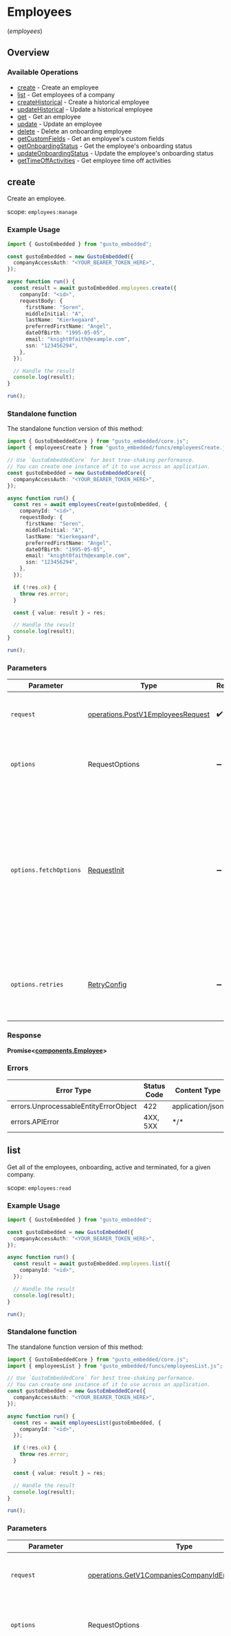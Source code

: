 # Employees
(*employees*)

## Overview

### Available Operations

* [create](#create) - Create an employee
* [list](#list) - Get employees of a company
* [createHistorical](#createhistorical) - Create a historical employee
* [updateHistorical](#updatehistorical) - Update a historical employee
* [get](#get) - Get an employee
* [update](#update) - Update an employee
* [delete](#delete) - Delete an onboarding employee
* [getCustomFields](#getcustomfields) - Get an employee's custom fields
* [getOnboardingStatus](#getonboardingstatus) - Get the employee's onboarding status
* [updateOnboardingStatus](#updateonboardingstatus) - Update the employee's onboarding status
* [getTimeOffActivities](#gettimeoffactivities) - Get employee time off activities

## create

Create an employee.

scope: `employees:manage`

### Example Usage

```typescript
import { GustoEmbedded } from "gusto_embedded";

const gustoEmbedded = new GustoEmbedded({
  companyAccessAuth: "<YOUR_BEARER_TOKEN_HERE>",
});

async function run() {
  const result = await gustoEmbedded.employees.create({
    companyId: "<id>",
    requestBody: {
      firstName: "Soren",
      middleInitial: "A",
      lastName: "Kierkegaard",
      preferredFirstName: "Angel",
      dateOfBirth: "1995-05-05",
      email: "knight0faith@example.com",
      ssn: "123456294",
    },
  });

  // Handle the result
  console.log(result);
}

run();
```

### Standalone function

The standalone function version of this method:

```typescript
import { GustoEmbeddedCore } from "gusto_embedded/core.js";
import { employeesCreate } from "gusto_embedded/funcs/employeesCreate.js";

// Use `GustoEmbeddedCore` for best tree-shaking performance.
// You can create one instance of it to use across an application.
const gustoEmbedded = new GustoEmbeddedCore({
  companyAccessAuth: "<YOUR_BEARER_TOKEN_HERE>",
});

async function run() {
  const res = await employeesCreate(gustoEmbedded, {
    companyId: "<id>",
    requestBody: {
      firstName: "Soren",
      middleInitial: "A",
      lastName: "Kierkegaard",
      preferredFirstName: "Angel",
      dateOfBirth: "1995-05-05",
      email: "knight0faith@example.com",
      ssn: "123456294",
    },
  });

  if (!res.ok) {
    throw res.error;
  }

  const { value: result } = res;

  // Handle the result
  console.log(result);
}

run();
```

### Parameters

| Parameter                                                                                                                                                                      | Type                                                                                                                                                                           | Required                                                                                                                                                                       | Description                                                                                                                                                                    |
| ------------------------------------------------------------------------------------------------------------------------------------------------------------------------------ | ------------------------------------------------------------------------------------------------------------------------------------------------------------------------------ | ------------------------------------------------------------------------------------------------------------------------------------------------------------------------------ | ------------------------------------------------------------------------------------------------------------------------------------------------------------------------------ |
| `request`                                                                                                                                                                      | [operations.PostV1EmployeesRequest](../../models/operations/postv1employeesrequest.md)                                                                                         | :heavy_check_mark:                                                                                                                                                             | The request object to use for the request.                                                                                                                                     |
| `options`                                                                                                                                                                      | RequestOptions                                                                                                                                                                 | :heavy_minus_sign:                                                                                                                                                             | Used to set various options for making HTTP requests.                                                                                                                          |
| `options.fetchOptions`                                                                                                                                                         | [RequestInit](https://developer.mozilla.org/en-US/docs/Web/API/Request/Request#options)                                                                                        | :heavy_minus_sign:                                                                                                                                                             | Options that are passed to the underlying HTTP request. This can be used to inject extra headers for examples. All `Request` options, except `method` and `body`, are allowed. |
| `options.retries`                                                                                                                                                              | [RetryConfig](../../lib/utils/retryconfig.md)                                                                                                                                  | :heavy_minus_sign:                                                                                                                                                             | Enables retrying HTTP requests under certain failure conditions.                                                                                                               |

### Response

**Promise\<[components.Employee](../../models/components/employee.md)\>**

### Errors

| Error Type                            | Status Code                           | Content Type                          |
| ------------------------------------- | ------------------------------------- | ------------------------------------- |
| errors.UnprocessableEntityErrorObject | 422                                   | application/json                      |
| errors.APIError                       | 4XX, 5XX                              | \*/\*                                 |

## list

Get all of the employees, onboarding, active and terminated, for a given company.

scope: `employees:read`

### Example Usage

```typescript
import { GustoEmbedded } from "gusto_embedded";

const gustoEmbedded = new GustoEmbedded({
  companyAccessAuth: "<YOUR_BEARER_TOKEN_HERE>",
});

async function run() {
  const result = await gustoEmbedded.employees.list({
    companyId: "<id>",
  });

  // Handle the result
  console.log(result);
}

run();
```

### Standalone function

The standalone function version of this method:

```typescript
import { GustoEmbeddedCore } from "gusto_embedded/core.js";
import { employeesList } from "gusto_embedded/funcs/employeesList.js";

// Use `GustoEmbeddedCore` for best tree-shaking performance.
// You can create one instance of it to use across an application.
const gustoEmbedded = new GustoEmbeddedCore({
  companyAccessAuth: "<YOUR_BEARER_TOKEN_HERE>",
});

async function run() {
  const res = await employeesList(gustoEmbedded, {
    companyId: "<id>",
  });

  if (!res.ok) {
    throw res.error;
  }

  const { value: result } = res;

  // Handle the result
  console.log(result);
}

run();
```

### Parameters

| Parameter                                                                                                                                                                      | Type                                                                                                                                                                           | Required                                                                                                                                                                       | Description                                                                                                                                                                    |
| ------------------------------------------------------------------------------------------------------------------------------------------------------------------------------ | ------------------------------------------------------------------------------------------------------------------------------------------------------------------------------ | ------------------------------------------------------------------------------------------------------------------------------------------------------------------------------ | ------------------------------------------------------------------------------------------------------------------------------------------------------------------------------ |
| `request`                                                                                                                                                                      | [operations.GetV1CompaniesCompanyIdEmployeesRequest](../../models/operations/getv1companiescompanyidemployeesrequest.md)                                                       | :heavy_check_mark:                                                                                                                                                             | The request object to use for the request.                                                                                                                                     |
| `options`                                                                                                                                                                      | RequestOptions                                                                                                                                                                 | :heavy_minus_sign:                                                                                                                                                             | Used to set various options for making HTTP requests.                                                                                                                          |
| `options.fetchOptions`                                                                                                                                                         | [RequestInit](https://developer.mozilla.org/en-US/docs/Web/API/Request/Request#options)                                                                                        | :heavy_minus_sign:                                                                                                                                                             | Options that are passed to the underlying HTTP request. This can be used to inject extra headers for examples. All `Request` options, except `method` and `body`, are allowed. |
| `options.retries`                                                                                                                                                              | [RetryConfig](../../lib/utils/retryconfig.md)                                                                                                                                  | :heavy_minus_sign:                                                                                                                                                             | Enables retrying HTTP requests under certain failure conditions.                                                                                                               |

### Response

**Promise\<[components.Employee[]](../../models/.md)\>**

### Errors

| Error Type      | Status Code     | Content Type    |
| --------------- | --------------- | --------------- |
| errors.APIError | 4XX, 5XX        | \*/\*           |

## createHistorical

Create a historical employee, an employee that was previously dismissed from the company in the current year.

scope: `employees:manage`

### Example Usage

```typescript
import { GustoEmbedded } from "gusto_embedded";
import { RFCDate } from "gusto_embedded/types";

const gustoEmbedded = new GustoEmbedded({
  companyAccessAuth: "<YOUR_BEARER_TOKEN_HERE>",
});

async function run() {
  const result = await gustoEmbedded.employees.createHistorical({
    companyUuid: "<id>",
    historicalEmployeeBody: {
      firstName: "Soren",
      middleInitial: "A",
      lastName: "Kierkegaard",
      preferredFirstName: "Angel",
      dateOfBirth: "1995-05-05T00:00:00Z",
      ssn: "123456294",
      workAddress: {
        locationUuid: "1da85d35-1910-4d5e-8e94-39e8cdfe8c9a",
      },
      homeAddress: {
        street1: "300 3rd Street",
        street2: null,
        city: "San Francisco",
        state: "CA",
        zip: "94107",
      },
      termination: {
        effectiveDate: new RFCDate("2022-09-15T00:00:00Z"),
      },
      job: {
        hireDate: new RFCDate("2018-05-09T00:00:00Z"),
      },
      employeeStateTaxes: {
        wcCovered: true,
        wcClassCode: "20992",
      },
    },
  });

  // Handle the result
  console.log(result);
}

run();
```

### Standalone function

The standalone function version of this method:

```typescript
import { GustoEmbeddedCore } from "gusto_embedded/core.js";
import { employeesCreateHistorical } from "gusto_embedded/funcs/employeesCreateHistorical.js";
import { RFCDate } from "gusto_embedded/types";

// Use `GustoEmbeddedCore` for best tree-shaking performance.
// You can create one instance of it to use across an application.
const gustoEmbedded = new GustoEmbeddedCore({
  companyAccessAuth: "<YOUR_BEARER_TOKEN_HERE>",
});

async function run() {
  const res = await employeesCreateHistorical(gustoEmbedded, {
    companyUuid: "<id>",
    historicalEmployeeBody: {
      firstName: "Soren",
      middleInitial: "A",
      lastName: "Kierkegaard",
      preferredFirstName: "Angel",
      dateOfBirth: "1995-05-05T00:00:00Z",
      ssn: "123456294",
      workAddress: {
        locationUuid: "1da85d35-1910-4d5e-8e94-39e8cdfe8c9a",
      },
      homeAddress: {
        street1: "300 3rd Street",
        street2: null,
        city: "San Francisco",
        state: "CA",
        zip: "94107",
      },
      termination: {
        effectiveDate: new RFCDate("2022-09-15T00:00:00Z"),
      },
      job: {
        hireDate: new RFCDate("2018-05-09T00:00:00Z"),
      },
      employeeStateTaxes: {
        wcCovered: true,
        wcClassCode: "20992",
      },
    },
  });

  if (!res.ok) {
    throw res.error;
  }

  const { value: result } = res;

  // Handle the result
  console.log(result);
}

run();
```

### Parameters

| Parameter                                                                                                                                                                      | Type                                                                                                                                                                           | Required                                                                                                                                                                       | Description                                                                                                                                                                    |
| ------------------------------------------------------------------------------------------------------------------------------------------------------------------------------ | ------------------------------------------------------------------------------------------------------------------------------------------------------------------------------ | ------------------------------------------------------------------------------------------------------------------------------------------------------------------------------ | ------------------------------------------------------------------------------------------------------------------------------------------------------------------------------ |
| `request`                                                                                                                                                                      | [operations.PostV1HistoricalEmployeesRequest](../../models/operations/postv1historicalemployeesrequest.md)                                                                     | :heavy_check_mark:                                                                                                                                                             | The request object to use for the request.                                                                                                                                     |
| `options`                                                                                                                                                                      | RequestOptions                                                                                                                                                                 | :heavy_minus_sign:                                                                                                                                                             | Used to set various options for making HTTP requests.                                                                                                                          |
| `options.fetchOptions`                                                                                                                                                         | [RequestInit](https://developer.mozilla.org/en-US/docs/Web/API/Request/Request#options)                                                                                        | :heavy_minus_sign:                                                                                                                                                             | Options that are passed to the underlying HTTP request. This can be used to inject extra headers for examples. All `Request` options, except `method` and `body`, are allowed. |
| `options.retries`                                                                                                                                                              | [RetryConfig](../../lib/utils/retryconfig.md)                                                                                                                                  | :heavy_minus_sign:                                                                                                                                                             | Enables retrying HTTP requests under certain failure conditions.                                                                                                               |

### Response

**Promise\<[components.Employee](../../models/components/employee.md)\>**

### Errors

| Error Type                            | Status Code                           | Content Type                          |
| ------------------------------------- | ------------------------------------- | ------------------------------------- |
| errors.UnprocessableEntityErrorObject | 422                                   | application/json                      |
| errors.APIError                       | 4XX, 5XX                              | \*/\*                                 |

## updateHistorical

Update a historical employee, an employee that was previously dismissed from the company in the current year.

scope: `employees:manage`

### Example Usage

```typescript
import { GustoEmbedded } from "gusto_embedded";
import { RFCDate } from "gusto_embedded/types";

const gustoEmbedded = new GustoEmbedded({
  companyAccessAuth: "<YOUR_BEARER_TOKEN_HERE>",
});

async function run() {
  const result = await gustoEmbedded.employees.updateHistorical({
    companyUuid: "<id>",
    historicalEmployeeUuid: "<id>",
    requestBody: {
      version: "db0edd04aaac4506f7edab03ac855d56",
      firstName: "Soren",
      middleInitial: "A",
      lastName: "Kierkegaard",
      dateOfBirth: "1995-05-05T00:00:00Z",
      ssn: "123456294",
      workAddress: {
        locationUuid: "1da85d35-1910-4d5e-8e94-39e8cdfe8c9a",
      },
      homeAddress: {
        street1: "300 3rd Street",
        street2: null,
        city: "San Francisco",
        state: "CA",
        zip: "94107",
      },
      termination: {
        effectiveDate: new RFCDate("2022-09-15T00:00:00Z"),
      },
      job: {
        hireDate: new RFCDate("2018-05-09T00:00:00Z"),
      },
      employeeStateTaxes: {
        wcCovered: true,
        wcClassCode: "20992",
      },
    },
  });

  // Handle the result
  console.log(result);
}

run();
```

### Standalone function

The standalone function version of this method:

```typescript
import { GustoEmbeddedCore } from "gusto_embedded/core.js";
import { employeesUpdateHistorical } from "gusto_embedded/funcs/employeesUpdateHistorical.js";
import { RFCDate } from "gusto_embedded/types";

// Use `GustoEmbeddedCore` for best tree-shaking performance.
// You can create one instance of it to use across an application.
const gustoEmbedded = new GustoEmbeddedCore({
  companyAccessAuth: "<YOUR_BEARER_TOKEN_HERE>",
});

async function run() {
  const res = await employeesUpdateHistorical(gustoEmbedded, {
    companyUuid: "<id>",
    historicalEmployeeUuid: "<id>",
    requestBody: {
      version: "db0edd04aaac4506f7edab03ac855d56",
      firstName: "Soren",
      middleInitial: "A",
      lastName: "Kierkegaard",
      dateOfBirth: "1995-05-05T00:00:00Z",
      ssn: "123456294",
      workAddress: {
        locationUuid: "1da85d35-1910-4d5e-8e94-39e8cdfe8c9a",
      },
      homeAddress: {
        street1: "300 3rd Street",
        street2: null,
        city: "San Francisco",
        state: "CA",
        zip: "94107",
      },
      termination: {
        effectiveDate: new RFCDate("2022-09-15T00:00:00Z"),
      },
      job: {
        hireDate: new RFCDate("2018-05-09T00:00:00Z"),
      },
      employeeStateTaxes: {
        wcCovered: true,
        wcClassCode: "20992",
      },
    },
  });

  if (!res.ok) {
    throw res.error;
  }

  const { value: result } = res;

  // Handle the result
  console.log(result);
}

run();
```

### Parameters

| Parameter                                                                                                                                                                      | Type                                                                                                                                                                           | Required                                                                                                                                                                       | Description                                                                                                                                                                    |
| ------------------------------------------------------------------------------------------------------------------------------------------------------------------------------ | ------------------------------------------------------------------------------------------------------------------------------------------------------------------------------ | ------------------------------------------------------------------------------------------------------------------------------------------------------------------------------ | ------------------------------------------------------------------------------------------------------------------------------------------------------------------------------ |
| `request`                                                                                                                                                                      | [operations.PutV1HistoricalEmployeesRequest](../../models/operations/putv1historicalemployeesrequest.md)                                                                       | :heavy_check_mark:                                                                                                                                                             | The request object to use for the request.                                                                                                                                     |
| `options`                                                                                                                                                                      | RequestOptions                                                                                                                                                                 | :heavy_minus_sign:                                                                                                                                                             | Used to set various options for making HTTP requests.                                                                                                                          |
| `options.fetchOptions`                                                                                                                                                         | [RequestInit](https://developer.mozilla.org/en-US/docs/Web/API/Request/Request#options)                                                                                        | :heavy_minus_sign:                                                                                                                                                             | Options that are passed to the underlying HTTP request. This can be used to inject extra headers for examples. All `Request` options, except `method` and `body`, are allowed. |
| `options.retries`                                                                                                                                                              | [RetryConfig](../../lib/utils/retryconfig.md)                                                                                                                                  | :heavy_minus_sign:                                                                                                                                                             | Enables retrying HTTP requests under certain failure conditions.                                                                                                               |

### Response

**Promise\<[components.Employee](../../models/components/employee.md)\>**

### Errors

| Error Type      | Status Code     | Content Type    |
| --------------- | --------------- | --------------- |
| errors.APIError | 4XX, 5XX        | \*/\*           |

## get

Get an employee.

scope: `employees:read`


### Example Usage

```typescript
import { GustoEmbedded } from "gusto_embedded";

const gustoEmbedded = new GustoEmbedded({
  companyAccessAuth: "<YOUR_BEARER_TOKEN_HERE>",
});

async function run() {
  const result = await gustoEmbedded.employees.get({
    employeeId: "<id>",
  });

  // Handle the result
  console.log(result);
}

run();
```

### Standalone function

The standalone function version of this method:

```typescript
import { GustoEmbeddedCore } from "gusto_embedded/core.js";
import { employeesGet } from "gusto_embedded/funcs/employeesGet.js";

// Use `GustoEmbeddedCore` for best tree-shaking performance.
// You can create one instance of it to use across an application.
const gustoEmbedded = new GustoEmbeddedCore({
  companyAccessAuth: "<YOUR_BEARER_TOKEN_HERE>",
});

async function run() {
  const res = await employeesGet(gustoEmbedded, {
    employeeId: "<id>",
  });

  if (!res.ok) {
    throw res.error;
  }

  const { value: result } = res;

  // Handle the result
  console.log(result);
}

run();
```

### Parameters

| Parameter                                                                                                                                                                      | Type                                                                                                                                                                           | Required                                                                                                                                                                       | Description                                                                                                                                                                    |
| ------------------------------------------------------------------------------------------------------------------------------------------------------------------------------ | ------------------------------------------------------------------------------------------------------------------------------------------------------------------------------ | ------------------------------------------------------------------------------------------------------------------------------------------------------------------------------ | ------------------------------------------------------------------------------------------------------------------------------------------------------------------------------ |
| `request`                                                                                                                                                                      | [operations.GetV1EmployeesRequest](../../models/operations/getv1employeesrequest.md)                                                                                           | :heavy_check_mark:                                                                                                                                                             | The request object to use for the request.                                                                                                                                     |
| `options`                                                                                                                                                                      | RequestOptions                                                                                                                                                                 | :heavy_minus_sign:                                                                                                                                                             | Used to set various options for making HTTP requests.                                                                                                                          |
| `options.fetchOptions`                                                                                                                                                         | [RequestInit](https://developer.mozilla.org/en-US/docs/Web/API/Request/Request#options)                                                                                        | :heavy_minus_sign:                                                                                                                                                             | Options that are passed to the underlying HTTP request. This can be used to inject extra headers for examples. All `Request` options, except `method` and `body`, are allowed. |
| `options.retries`                                                                                                                                                              | [RetryConfig](../../lib/utils/retryconfig.md)                                                                                                                                  | :heavy_minus_sign:                                                                                                                                                             | Enables retrying HTTP requests under certain failure conditions.                                                                                                               |

### Response

**Promise\<[components.Employee](../../models/components/employee.md)\>**

### Errors

| Error Type      | Status Code     | Content Type    |
| --------------- | --------------- | --------------- |
| errors.APIError | 4XX, 5XX        | \*/\*           |

## update

Update an employee.

scope: `employees:write`

### Example Usage

```typescript
import { GustoEmbedded } from "gusto_embedded";

const gustoEmbedded = new GustoEmbedded({
  companyAccessAuth: "<YOUR_BEARER_TOKEN_HERE>",
});

async function run() {
  const result = await gustoEmbedded.employees.update({
    employeeId: "<id>",
    requestBody: {
      version: "db0edd04aaac4506f7edab03ac855d56",
      firstName: "Soren",
      middleInitial: "A",
      lastName: "Kierkegaard",
      preferredFirstName: "Angel",
      dateOfBirth: "1995-05-05",
      email: "knight0faith@example.com",
      ssn: "123456294",
      twoPercentShareholder: false,
    },
  });

  // Handle the result
  console.log(result);
}

run();
```

### Standalone function

The standalone function version of this method:

```typescript
import { GustoEmbeddedCore } from "gusto_embedded/core.js";
import { employeesUpdate } from "gusto_embedded/funcs/employeesUpdate.js";

// Use `GustoEmbeddedCore` for best tree-shaking performance.
// You can create one instance of it to use across an application.
const gustoEmbedded = new GustoEmbeddedCore({
  companyAccessAuth: "<YOUR_BEARER_TOKEN_HERE>",
});

async function run() {
  const res = await employeesUpdate(gustoEmbedded, {
    employeeId: "<id>",
    requestBody: {
      version: "db0edd04aaac4506f7edab03ac855d56",
      firstName: "Soren",
      middleInitial: "A",
      lastName: "Kierkegaard",
      preferredFirstName: "Angel",
      dateOfBirth: "1995-05-05",
      email: "knight0faith@example.com",
      ssn: "123456294",
      twoPercentShareholder: false,
    },
  });

  if (!res.ok) {
    throw res.error;
  }

  const { value: result } = res;

  // Handle the result
  console.log(result);
}

run();
```

### Parameters

| Parameter                                                                                                                                                                      | Type                                                                                                                                                                           | Required                                                                                                                                                                       | Description                                                                                                                                                                    |
| ------------------------------------------------------------------------------------------------------------------------------------------------------------------------------ | ------------------------------------------------------------------------------------------------------------------------------------------------------------------------------ | ------------------------------------------------------------------------------------------------------------------------------------------------------------------------------ | ------------------------------------------------------------------------------------------------------------------------------------------------------------------------------ |
| `request`                                                                                                                                                                      | [operations.PutV1EmployeesRequest](../../models/operations/putv1employeesrequest.md)                                                                                           | :heavy_check_mark:                                                                                                                                                             | The request object to use for the request.                                                                                                                                     |
| `options`                                                                                                                                                                      | RequestOptions                                                                                                                                                                 | :heavy_minus_sign:                                                                                                                                                             | Used to set various options for making HTTP requests.                                                                                                                          |
| `options.fetchOptions`                                                                                                                                                         | [RequestInit](https://developer.mozilla.org/en-US/docs/Web/API/Request/Request#options)                                                                                        | :heavy_minus_sign:                                                                                                                                                             | Options that are passed to the underlying HTTP request. This can be used to inject extra headers for examples. All `Request` options, except `method` and `body`, are allowed. |
| `options.retries`                                                                                                                                                              | [RetryConfig](../../lib/utils/retryconfig.md)                                                                                                                                  | :heavy_minus_sign:                                                                                                                                                             | Enables retrying HTTP requests under certain failure conditions.                                                                                                               |

### Response

**Promise\<[components.Employee](../../models/components/employee.md)\>**

### Errors

| Error Type                            | Status Code                           | Content Type                          |
| ------------------------------------- | ------------------------------------- | ------------------------------------- |
| errors.UnprocessableEntityErrorObject | 422                                   | application/json                      |
| errors.APIError                       | 4XX, 5XX                              | \*/\*                                 |

## delete

Use this endpoint to delete an employee who is in onboarding. Deleting
an onboarded employee is not allowed and will return a 422 response. Please check out the Terminations api
if you need to terminate an onboarded employee.

scope: `employees:manage`

### Example Usage

```typescript
import { GustoEmbedded } from "gusto_embedded";

const gustoEmbedded = new GustoEmbedded({
  companyAccessAuth: "<YOUR_BEARER_TOKEN_HERE>",
});

async function run() {
  await gustoEmbedded.employees.delete({
    employeeId: "<id>",
  });


}

run();
```

### Standalone function

The standalone function version of this method:

```typescript
import { GustoEmbeddedCore } from "gusto_embedded/core.js";
import { employeesDelete } from "gusto_embedded/funcs/employeesDelete.js";

// Use `GustoEmbeddedCore` for best tree-shaking performance.
// You can create one instance of it to use across an application.
const gustoEmbedded = new GustoEmbeddedCore({
  companyAccessAuth: "<YOUR_BEARER_TOKEN_HERE>",
});

async function run() {
  const res = await employeesDelete(gustoEmbedded, {
    employeeId: "<id>",
  });

  if (!res.ok) {
    throw res.error;
  }

  const { value: result } = res;

  
}

run();
```

### Parameters

| Parameter                                                                                                                                                                      | Type                                                                                                                                                                           | Required                                                                                                                                                                       | Description                                                                                                                                                                    |
| ------------------------------------------------------------------------------------------------------------------------------------------------------------------------------ | ------------------------------------------------------------------------------------------------------------------------------------------------------------------------------ | ------------------------------------------------------------------------------------------------------------------------------------------------------------------------------ | ------------------------------------------------------------------------------------------------------------------------------------------------------------------------------ |
| `request`                                                                                                                                                                      | [operations.DeleteV1EmployeeRequest](../../models/operations/deletev1employeerequest.md)                                                                                       | :heavy_check_mark:                                                                                                                                                             | The request object to use for the request.                                                                                                                                     |
| `options`                                                                                                                                                                      | RequestOptions                                                                                                                                                                 | :heavy_minus_sign:                                                                                                                                                             | Used to set various options for making HTTP requests.                                                                                                                          |
| `options.fetchOptions`                                                                                                                                                         | [RequestInit](https://developer.mozilla.org/en-US/docs/Web/API/Request/Request#options)                                                                                        | :heavy_minus_sign:                                                                                                                                                             | Options that are passed to the underlying HTTP request. This can be used to inject extra headers for examples. All `Request` options, except `method` and `body`, are allowed. |
| `options.retries`                                                                                                                                                              | [RetryConfig](../../lib/utils/retryconfig.md)                                                                                                                                  | :heavy_minus_sign:                                                                                                                                                             | Enables retrying HTTP requests under certain failure conditions.                                                                                                               |

### Response

**Promise\<void\>**

### Errors

| Error Type                            | Status Code                           | Content Type                          |
| ------------------------------------- | ------------------------------------- | ------------------------------------- |
| errors.UnprocessableEntityErrorObject | 422                                   | application/json                      |
| errors.APIError                       | 4XX, 5XX                              | \*/\*                                 |

## getCustomFields

Returns a list of the employee's custom fields.

scope: `employees:read`

### Example Usage

```typescript
import { GustoEmbedded } from "gusto_embedded";

const gustoEmbedded = new GustoEmbedded({
  companyAccessAuth: "<YOUR_BEARER_TOKEN_HERE>",
});

async function run() {
  const result = await gustoEmbedded.employees.getCustomFields({
    employeeId: "<id>",
  });

  // Handle the result
  console.log(result);
}

run();
```

### Standalone function

The standalone function version of this method:

```typescript
import { GustoEmbeddedCore } from "gusto_embedded/core.js";
import { employeesGetCustomFields } from "gusto_embedded/funcs/employeesGetCustomFields.js";

// Use `GustoEmbeddedCore` for best tree-shaking performance.
// You can create one instance of it to use across an application.
const gustoEmbedded = new GustoEmbeddedCore({
  companyAccessAuth: "<YOUR_BEARER_TOKEN_HERE>",
});

async function run() {
  const res = await employeesGetCustomFields(gustoEmbedded, {
    employeeId: "<id>",
  });

  if (!res.ok) {
    throw res.error;
  }

  const { value: result } = res;

  // Handle the result
  console.log(result);
}

run();
```

### Parameters

| Parameter                                                                                                                                                                      | Type                                                                                                                                                                           | Required                                                                                                                                                                       | Description                                                                                                                                                                    |
| ------------------------------------------------------------------------------------------------------------------------------------------------------------------------------ | ------------------------------------------------------------------------------------------------------------------------------------------------------------------------------ | ------------------------------------------------------------------------------------------------------------------------------------------------------------------------------ | ------------------------------------------------------------------------------------------------------------------------------------------------------------------------------ |
| `request`                                                                                                                                                                      | [operations.GetV1EmployeesEmployeeIdCustomFieldsRequest](../../models/operations/getv1employeesemployeeidcustomfieldsrequest.md)                                               | :heavy_check_mark:                                                                                                                                                             | The request object to use for the request.                                                                                                                                     |
| `options`                                                                                                                                                                      | RequestOptions                                                                                                                                                                 | :heavy_minus_sign:                                                                                                                                                             | Used to set various options for making HTTP requests.                                                                                                                          |
| `options.fetchOptions`                                                                                                                                                         | [RequestInit](https://developer.mozilla.org/en-US/docs/Web/API/Request/Request#options)                                                                                        | :heavy_minus_sign:                                                                                                                                                             | Options that are passed to the underlying HTTP request. This can be used to inject extra headers for examples. All `Request` options, except `method` and `body`, are allowed. |
| `options.retries`                                                                                                                                                              | [RetryConfig](../../lib/utils/retryconfig.md)                                                                                                                                  | :heavy_minus_sign:                                                                                                                                                             | Enables retrying HTTP requests under certain failure conditions.                                                                                                               |

### Response

**Promise\<[operations.GetV1EmployeesEmployeeIdCustomFieldsResponseBody](../../models/operations/getv1employeesemployeeidcustomfieldsresponsebody.md)\>**

### Errors

| Error Type      | Status Code     | Content Type    |
| --------------- | --------------- | --------------- |
| errors.APIError | 4XX, 5XX        | \*/\*           |

## getOnboardingStatus

# Description
Retrieves an employee's onboarding status. The data returned helps inform the required onboarding steps and respective completion status.

scope: `employees:read`

## onboarding_status

### Admin-facilitated onboarding
| onboarding_status | Description |
|:------------------|------------:|
| `admin_onboarding_incomplete` | Admin needs to complete the full employee-onboarding. |
| `onboarding_completed` | Employee has been fully onboarded and verified. |

### Employee self-onboarding
| onboarding_status | Description |
|:------------------|------------:|
| `admin_onboarding_incomplete` | Admin needs to enter basic information about the employee. |
| `self_onboarding_pending_invite` | Admin has the intention to invite the employee to self-onboard (e.g., marking a checkbox), but the system has not yet sent the invitation. |
| `self_onboarding_invited` | Employee has been sent an invitation to self-onboard. |
| `self_onboarding_invited_started` | Employee has started the self-onboarding process. |
| `self_onboarding_invited_overdue` | Employee's start date has passed, and employee has still not completed self-onboarding. |
| `self_onboarding_completed_by_employee` | Employee has completed entering in their information. The status should be updated via API to "self_onboarding_awaiting_admin_review" from here, once the Admin has started reviewing. |
| `self_onboarding_awaiting_admin_review` | Admin has started to verify the employee's information. |
| `onboarding_completed` | Employee has been fully onboarded and verified. |

## onboarding_steps

| onboarding_steps | Requirement(s) to be completed |
|:-----------------|-------------------------------:|
| `personal_details` | Add employee's first name, last name, email, date of birth, social security number |
| `compensation_details` | Associate employee to a job & compensation. |
| `add_work_address` | Add employee work address. |
| `add_home_address` | Add employee home address. |
| `federal_tax_setup` | Set up federal tax withholdings. |
| `state_tax_setup` | Set up state tax withholdings. |
| `direct_deposit_setup` | (optional) Set up employee's direct deposit. |
| `employee_form_signing` | Employee forms (e.g., W4, direct deposit authorization) are generated & signed. |
| `file_new_hire_report` | File a new hire report for this employee. |
| `admin_review` | Admin reviews & confirms employee details (only required for Employee self-onboarding) |

### Example Usage

```typescript
import { GustoEmbedded } from "gusto_embedded";

const gustoEmbedded = new GustoEmbedded({
  companyAccessAuth: "<YOUR_BEARER_TOKEN_HERE>",
});

async function run() {
  const result = await gustoEmbedded.employees.getOnboardingStatus({
    employeeId: "<id>",
  });

  // Handle the result
  console.log(result);
}

run();
```

### Standalone function

The standalone function version of this method:

```typescript
import { GustoEmbeddedCore } from "gusto_embedded/core.js";
import { employeesGetOnboardingStatus } from "gusto_embedded/funcs/employeesGetOnboardingStatus.js";

// Use `GustoEmbeddedCore` for best tree-shaking performance.
// You can create one instance of it to use across an application.
const gustoEmbedded = new GustoEmbeddedCore({
  companyAccessAuth: "<YOUR_BEARER_TOKEN_HERE>",
});

async function run() {
  const res = await employeesGetOnboardingStatus(gustoEmbedded, {
    employeeId: "<id>",
  });

  if (!res.ok) {
    throw res.error;
  }

  const { value: result } = res;

  // Handle the result
  console.log(result);
}

run();
```

### Parameters

| Parameter                                                                                                                                                                      | Type                                                                                                                                                                           | Required                                                                                                                                                                       | Description                                                                                                                                                                    |
| ------------------------------------------------------------------------------------------------------------------------------------------------------------------------------ | ------------------------------------------------------------------------------------------------------------------------------------------------------------------------------ | ------------------------------------------------------------------------------------------------------------------------------------------------------------------------------ | ------------------------------------------------------------------------------------------------------------------------------------------------------------------------------ |
| `request`                                                                                                                                                                      | [operations.GetV1EmployeesEmployeeIdOnboardingStatusRequest](../../models/operations/getv1employeesemployeeidonboardingstatusrequest.md)                                       | :heavy_check_mark:                                                                                                                                                             | The request object to use for the request.                                                                                                                                     |
| `options`                                                                                                                                                                      | RequestOptions                                                                                                                                                                 | :heavy_minus_sign:                                                                                                                                                             | Used to set various options for making HTTP requests.                                                                                                                          |
| `options.fetchOptions`                                                                                                                                                         | [RequestInit](https://developer.mozilla.org/en-US/docs/Web/API/Request/Request#options)                                                                                        | :heavy_minus_sign:                                                                                                                                                             | Options that are passed to the underlying HTTP request. This can be used to inject extra headers for examples. All `Request` options, except `method` and `body`, are allowed. |
| `options.retries`                                                                                                                                                              | [RetryConfig](../../lib/utils/retryconfig.md)                                                                                                                                  | :heavy_minus_sign:                                                                                                                                                             | Enables retrying HTTP requests under certain failure conditions.                                                                                                               |

### Response

**Promise\<[components.EmployeeOnboardingStatus](../../models/components/employeeonboardingstatus.md)\>**

### Errors

| Error Type      | Status Code     | Content Type    |
| --------------- | --------------- | --------------- |
| errors.APIError | 4XX, 5XX        | \*/\*           |

## updateOnboardingStatus

scope: `employees:manage`

Updates an employee's onboarding status.
Below is a list of valid onboarding status changes depending on the intended action to be performed on behalf of the employee.

| Action | current onboarding_status | new onboarding_status |
|:------------------|:------------:|----------:|
| Mark an employee as self-onboarding | `admin_onboarding_incomplete` | `self_onboarding_pending_invite` |
| Invite an employee to self-onboard | `admin_onboarding_incomplete` or `self_onboarding_pending_invite` | `self_onboarding_invited` |
| Cancel an employee's self-onboarding | `self_onboarding_invited` or `self_onboarding_pending_invite` | `admin_onboarding_incomplete` |
| Review an employee's self-onboarded info | `self_onboarding_completed_by_employee` | `self_onboarding_awaiting_admin_review` |
| Finish an employee's onboarding | `admin_onboarding_incomplete` or `self_onboarding_awaiting_admin_review` | `onboarding_completed` |

### Example Usage

```typescript
import { GustoEmbedded } from "gusto_embedded";

const gustoEmbedded = new GustoEmbedded({
  companyAccessAuth: "<YOUR_BEARER_TOKEN_HERE>",
});

async function run() {
  const result = await gustoEmbedded.employees.updateOnboardingStatus({
    employeeId: "<id>",
  });

  // Handle the result
  console.log(result);
}

run();
```

### Standalone function

The standalone function version of this method:

```typescript
import { GustoEmbeddedCore } from "gusto_embedded/core.js";
import { employeesUpdateOnboardingStatus } from "gusto_embedded/funcs/employeesUpdateOnboardingStatus.js";

// Use `GustoEmbeddedCore` for best tree-shaking performance.
// You can create one instance of it to use across an application.
const gustoEmbedded = new GustoEmbeddedCore({
  companyAccessAuth: "<YOUR_BEARER_TOKEN_HERE>",
});

async function run() {
  const res = await employeesUpdateOnboardingStatus(gustoEmbedded, {
    employeeId: "<id>",
  });

  if (!res.ok) {
    throw res.error;
  }

  const { value: result } = res;

  // Handle the result
  console.log(result);
}

run();
```

### Parameters

| Parameter                                                                                                                                                                      | Type                                                                                                                                                                           | Required                                                                                                                                                                       | Description                                                                                                                                                                    |
| ------------------------------------------------------------------------------------------------------------------------------------------------------------------------------ | ------------------------------------------------------------------------------------------------------------------------------------------------------------------------------ | ------------------------------------------------------------------------------------------------------------------------------------------------------------------------------ | ------------------------------------------------------------------------------------------------------------------------------------------------------------------------------ |
| `request`                                                                                                                                                                      | [operations.PutV1EmployeesEmployeeIdOnboardingStatusRequest](../../models/operations/putv1employeesemployeeidonboardingstatusrequest.md)                                       | :heavy_check_mark:                                                                                                                                                             | The request object to use for the request.                                                                                                                                     |
| `options`                                                                                                                                                                      | RequestOptions                                                                                                                                                                 | :heavy_minus_sign:                                                                                                                                                             | Used to set various options for making HTTP requests.                                                                                                                          |
| `options.fetchOptions`                                                                                                                                                         | [RequestInit](https://developer.mozilla.org/en-US/docs/Web/API/Request/Request#options)                                                                                        | :heavy_minus_sign:                                                                                                                                                             | Options that are passed to the underlying HTTP request. This can be used to inject extra headers for examples. All `Request` options, except `method` and `body`, are allowed. |
| `options.retries`                                                                                                                                                              | [RetryConfig](../../lib/utils/retryconfig.md)                                                                                                                                  | :heavy_minus_sign:                                                                                                                                                             | Enables retrying HTTP requests under certain failure conditions.                                                                                                               |

### Response

**Promise\<[components.EmployeeOnboardingStatus](../../models/components/employeeonboardingstatus.md)\>**

### Errors

| Error Type                            | Status Code                           | Content Type                          |
| ------------------------------------- | ------------------------------------- | ------------------------------------- |
| errors.UnprocessableEntityErrorObject | 422                                   | application/json                      |
| errors.APIError                       | 4XX, 5XX                              | \*/\*                                 |

## getTimeOffActivities

Get employee time off activities.

scope: `employee_time_off_activities:read`

### Example Usage

```typescript
import { GustoEmbedded } from "gusto_embedded";

const gustoEmbedded = new GustoEmbedded({
  companyAccessAuth: "<YOUR_BEARER_TOKEN_HERE>",
});

async function run() {
  const result = await gustoEmbedded.employees.getTimeOffActivities({
    employeeUuid: "<id>",
    timeOffType: "<value>",
  });

  // Handle the result
  console.log(result);
}

run();
```

### Standalone function

The standalone function version of this method:

```typescript
import { GustoEmbeddedCore } from "gusto_embedded/core.js";
import { employeesGetTimeOffActivities } from "gusto_embedded/funcs/employeesGetTimeOffActivities.js";

// Use `GustoEmbeddedCore` for best tree-shaking performance.
// You can create one instance of it to use across an application.
const gustoEmbedded = new GustoEmbeddedCore({
  companyAccessAuth: "<YOUR_BEARER_TOKEN_HERE>",
});

async function run() {
  const res = await employeesGetTimeOffActivities(gustoEmbedded, {
    employeeUuid: "<id>",
    timeOffType: "<value>",
  });

  if (!res.ok) {
    throw res.error;
  }

  const { value: result } = res;

  // Handle the result
  console.log(result);
}

run();
```

### Parameters

| Parameter                                                                                                                                                                      | Type                                                                                                                                                                           | Required                                                                                                                                                                       | Description                                                                                                                                                                    |
| ------------------------------------------------------------------------------------------------------------------------------------------------------------------------------ | ------------------------------------------------------------------------------------------------------------------------------------------------------------------------------ | ------------------------------------------------------------------------------------------------------------------------------------------------------------------------------ | ------------------------------------------------------------------------------------------------------------------------------------------------------------------------------ |
| `request`                                                                                                                                                                      | [operations.GetVersionEmployeesTimeOffActivitiesRequest](../../models/operations/getversionemployeestimeoffactivitiesrequest.md)                                               | :heavy_check_mark:                                                                                                                                                             | The request object to use for the request.                                                                                                                                     |
| `options`                                                                                                                                                                      | RequestOptions                                                                                                                                                                 | :heavy_minus_sign:                                                                                                                                                             | Used to set various options for making HTTP requests.                                                                                                                          |
| `options.fetchOptions`                                                                                                                                                         | [RequestInit](https://developer.mozilla.org/en-US/docs/Web/API/Request/Request#options)                                                                                        | :heavy_minus_sign:                                                                                                                                                             | Options that are passed to the underlying HTTP request. This can be used to inject extra headers for examples. All `Request` options, except `method` and `body`, are allowed. |
| `options.retries`                                                                                                                                                              | [RetryConfig](../../lib/utils/retryconfig.md)                                                                                                                                  | :heavy_minus_sign:                                                                                                                                                             | Enables retrying HTTP requests under certain failure conditions.                                                                                                               |

### Response

**Promise\<[components.TimeOffActivity](../../models/components/timeoffactivity.md)\>**

### Errors

| Error Type      | Status Code     | Content Type    |
| --------------- | --------------- | --------------- |
| errors.APIError | 4XX, 5XX        | \*/\*           |